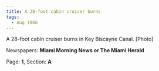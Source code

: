```yaml
---  
title: A 28-foot cabin cruiser burns  
tags:  
  - Aug 1966  
---  
```

  
A 28-foot cabin cruiser burns in Key Biscayne Canal. [Photo]  
  
Newspapers: **Miami Morning News or The Miami Herald**  
  
Page: **1**, Section: **A** 
